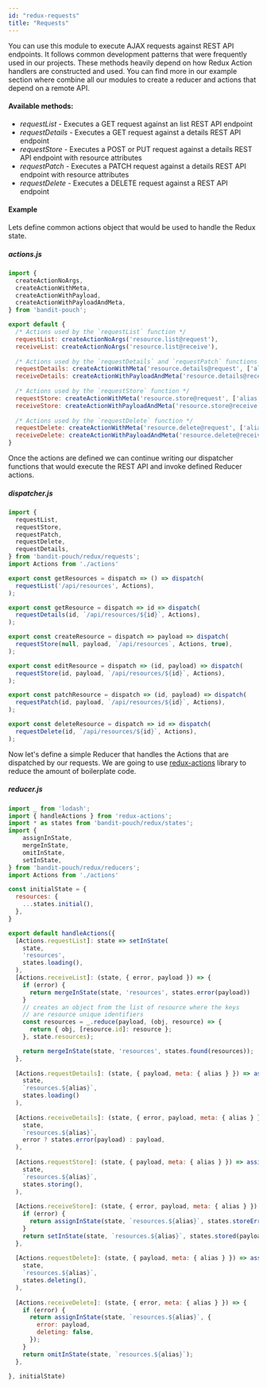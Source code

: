 ```yaml
---
id: "redux-requests"
title: "Requests"
---
```

You can use this module to execute AJAX requests against REST API endpoints. It follows common development
patterns that were frequently used in our projects. These methods heavily depend on how Redux Action handlers
are constructed and used. You can find more in our example section where combine all our modules to
create a reducer and actions that depend on a remote API. 


#### Available methods:

* *requestList* - Executes a GET request against an list REST API endpoint
* *requestDetails* - Executes a GET request against a details REST API endpoint
* *requestStore* - Executes a POST or PUT request against a details REST API endpoint with resource attributes
* *requestPatch* - Executes a PATCH request against a details REST API endpoint with resource attributes
* *requestDelete* - Executes a DELETE request against a REST API endpoint

#### Example

Lets define common actions object that would be used to handle the Redux state.
##### actions.js

```javascript
import {
  createActionNoArgs,
  createActionWithMeta,
  createActionWithPayload,
  createActionWithPayloadAndMeta,
} from 'bandit-pouch';

export default {
  /* Actions used by the `requestList` function */
  requestList: createActionNoArgs('resource.list@request'),
  receiveList: createActionNoArgs('resource.list@receive'),
  
  /* Actions used by the `requestDetails` and `requestPatch` functions */
  requestDetails: createActionWithMeta('resource.details@request', ['alias']),
  receiveDetails: createActionWithPayloadAndMeta('resource.details@receive', ['alias']),
  
  /* Actions used by the `requestStore` function */
  requestStore: createActionWithMeta('resource.store@request', ['alias']),
  receiveStore: createActionWithPayloadAndMeta('resource.store@receive', ['alias']),
  
  /* Actions used by the `requestDelete` function */
  requestDelete: createActionWithMeta('resource.delete@request', ['alias']),
  receiveDelete: createActionWithPayloadAndMeta('resource.delete@receive', ['alias']),
}
````

Once the actions are defined we can continue writing our dispatcher functions that would
execute the REST API and invoke defined Reducer actions.
##### dispatcher.js

```javascript
import {
  requestList,
  requestStore,
  requestPatch,
  requestDelete,
  requestDetails,
} from 'bandit-pouch/redux/requests';
import Actions from './actions'

export const getResources = dispatch => () => dispatch(
  requestList('/api/resources', Actions),
);

export const getResource = dispatch => id => dispatch(
  requestDetails(id, `/api/resources/${id}`, Actions),
);

export const createResource = dispatch => payload => dispatch(
  requestStore(null, payload, `/api/resources`, Actions, true),
);

export const editResource = dispatch => (id, payload) => dispatch(
  requestStore(id, payload, `/api/resources/${id}`, Actions),
);

export const patchResource = dispatch => (id, payload) => dispatch(
  requestPatch(id, payload, `/api/resources/${id}`, Actions),
);

export const deleteResource = dispatch => id => dispatch(
  requestDelete(id, `/api/resources/${id}`, Actions),
);
```

Now let's define a simple Reducer that handles the Actions that are dispatched by our requests.
We are going to use [redux-actions](https://github.com/redux-utilities/redux-actions) library to
reduce the amount of boilerplate code.
##### reducer.js

```javascript
import _ from 'lodash';
import { handleActions } from 'redux-actions';
import * as states from 'bandit-pouch/redux/states';
import {
    assignInState,
    mergeInState,
    omitInState,
    setInState,
} from 'bandit-pouch/redux/reducers';
import Actions from './actions'

const initialState = {
  resources: {
    ...states.initial(),
  },
}

export default handleActions({
  [Actions.requestList]: state => setInState(
    state,
    'resources',
    states.loading(),
  ),
  [Actions.receiveList]: (state, { error, payload }) => {
    if (error) {
      return mergeInState(state, 'resources', states.error(payload))
    }
    // creates an object from the list of resource where the keys
    // are resource unique identifiers
    const resources = _.reduce(payload, (obj, resource) => {
      return { obj, [resource.id]: resource };
    }, state.resources);

    return mergeInState(state, 'resources', states.found(resources));
  },
  
  [Actions.requestDetails]: (state, { payload, meta: { alias } }) => assignInState(
    state,
    `resources.${alias}`,
    states.loading()
  ),
  
  [Actions.receiveDetails]: (state, { error, payload, meta: { alias } }) => assignInState(
    state,
    `resources.${alias}`,
    error ? states.error(payload) : payload,
  ),
  
  [Actions.requestStore]: (state, { payload, meta: { alias } }) => assignInState(
    state,
    `resources.${alias}`,
    states.storing(),
  ),
  
  [Actions.receiveStore]: (state, { error, payload, meta: { alias } }) => {
    if (error) {
      return assignInState(state, `resources.${alias}`, states.storeError(payload))
    }
    return setInState(state, `resources.${alias}`, states.stored(payload));
  },
  
  [Actions.requestDelete]: (state, { payload, meta: { alias } }) => assignInState(
    state,
    `resources.${alias}`,
    states.deleting(),
  ),
  
  [Actions.receiveDelete]: (state, { error, meta: { alias } }) => {
    if (error) {
      return assignInState(state, `resources.${alias}`, {
        error: payload,
        deleting: false,
      });
    }
    return omitInState(state, `resources.${alias}`);
  },
   
}, initialState)
````

